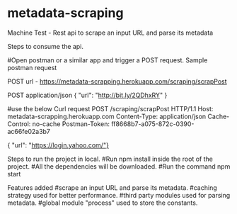 # metadata-scraping

Machine Test - Rest api to  scrape an input URL and parse its metadata

Steps to consume the api.

#Open postman or a similar app and trigger a POST request.
Sample postman request

POST url - https://metadata-scrapping.herokuapp.com/scraping/scrapPost

POST application/json
{
"url": "http://bit.ly/2QDhxRY"
}

#use the below Curl request
POST /scraping/scrapPost HTTP/1.1
Host: metadata-scrapping.herokuapp.com
Content-Type: application/json
Cache-Control: no-cache
Postman-Token: ff8668b7-a075-872c-0390-ac66fe02a3b7

{ "url": "https://login.yahoo.com/"}


Steps to run the project in local.
#Run npm install inside the root of the project.
#All the dependencies will be downloaded.
#Run the command npm start

Features added
#scrape an input URL and parse its metadata.
#caching strategy used for better performance.
#third party modules used for parsing metadata.
#global module "process" used to store the constants.


